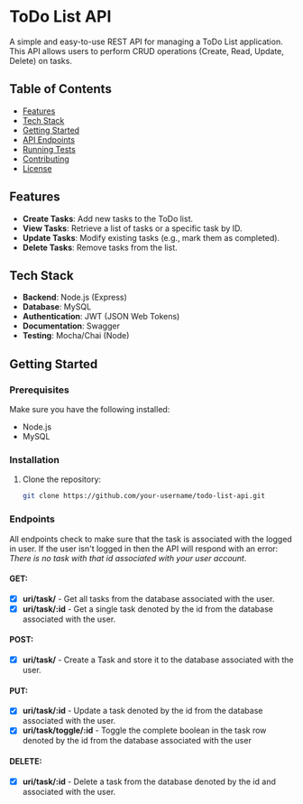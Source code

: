 # ToDo List API

A simple and easy-to-use REST API for managing a ToDo List application. This API allows users to perform CRUD operations (Create, Read, Update, Delete) on tasks.

## Table of Contents

- [Features](#features)
- [Tech Stack](#tech-stack)
- [Getting Started](#getting-started)
- [API Endpoints](#api-endpoints)
- [Running Tests](#running-tests)
- [Contributing](#contributing)
- [License](#license)

## Features

- **Create Tasks**: Add new tasks to the ToDo list.
- **View Tasks**: Retrieve a list of tasks or a specific task by ID.
- **Update Tasks**: Modify existing tasks (e.g., mark them as completed).
- **Delete Tasks**: Remove tasks from the list.

## Tech Stack

- **Backend**: Node.js (Express) 
- **Database**: MySQL
- **Authentication**: JWT (JSON Web Tokens)
- **Documentation**: Swagger
- **Testing**: Mocha/Chai (Node)

## Getting Started

### Prerequisites

Make sure you have the following installed:

- Node.js
- MySQL

### Installation

1. Clone the repository:

   ```bash
   git clone https://github.com/your-username/todo-list-api.git

### Endpoints

All endpoints check to make sure that the task is associated with the logged in user. If the user isn't logged in then the API will respond with an error: *There is no task with that id associated with your user account*.


#### GET:
- [x] **uri/task/** - Get all tasks from the database associated with the user.
- [x] **uri/task/:id** - Get a single task denoted by the id from the database associated with the user.

#### POST:
- [x] **uri/task/** - Create a Task and store it to the database associated with the user.

#### PUT:
- [x] **uri/task/:id** - Update a task denoted by the id from the database associated with the user.
- [x] **uri/task/toggle/:id** - Toggle the complete boolean in the task row denoted by the id from the database associated with the user

#### DELETE:
- [x] **uri/task/:id** - Delete a task from the database denoted by the id and associated with the user.
